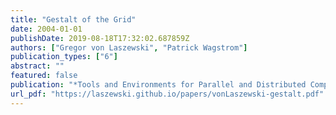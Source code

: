 ```yaml
---
title: "Gestalt of the Grid"
date: 2004-01-01
publishDate: 2019-08-18T17:32:02.687859Z
authors: ["Gregor von Laszewski", "Patrick Wagstrom"]
publication_types: ["6"]
abstract: ""
featured: false
publication: "*Tools and Environments for Parallel and Distributed Computing*"
url_pdf: "https://laszewski.github.io/papers/vonLaszewski-gestalt.pdf"
---
```



